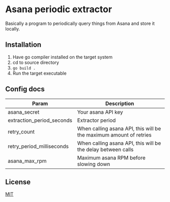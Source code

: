# Asana periodic extractor

Basically a program to periodically query things from Asana and store it locally.

## Installation

1. Have go compiler installed on the target system
2. cd to source directory
3. ```go build .```
4. Run the target executable

## Config docs
| Param   | Description                                                        |
|---------|--------------------------------------------------------------------|
| asana_secret | Your asana API key                                                 |
| extraction_period_seconds | Extractor period                                                   |
| retry_count   | When calling asana API, this will be the maximum amount of retries |
| retry_period_milliseconds   | When calling asana API, this will be the delay between calls       |
| asana_max_rpm   | Maximum asana RPM before slowing down                              |

## License

[MIT](https://choosealicense.com/licenses/mit/)